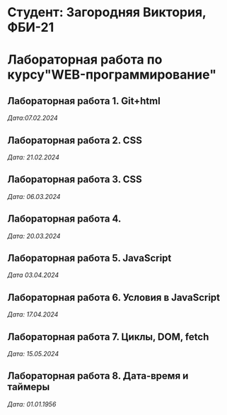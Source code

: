 # Студент: Загородняя Виктория, ФБИ-21

# Лабораторная работа по курсу"WEB-программирование"

## Лабораторная работа 1. Git+html

*Дата:07.02.2024*

## Лабораторная работа 2. CSS

*Дата: 21.02.2024* 

## Лабораторная работа 3. CSS

*Дата: 06.03.2024*

## Лабораторная работа 4.

*Дата: 20.03.2024*

## Лабораторная работа 5. JavaScript

*Дата 03.04.2024*

## Лабораторная работа 6. Условия в JavaScript

*Дата: 17.04.2024*

## Лабораторная работа 7. Циклы, DOM, fetch

*Дата: 15.05.2024*

## Лабораторная работа 8. Дата-время и таймеры

*Дата: 01.01.1956*